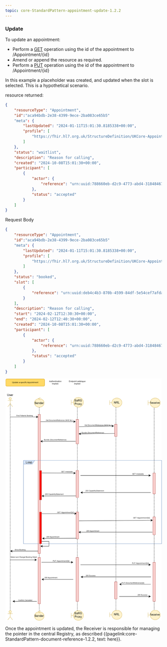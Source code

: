 ```yaml
---
topic: core-StandardPattern-appointment-update-1.2.2
---
```


### Update

To update an appointment:

* Perform a [GET](https://digital.nhs.uk/developer/api-catalogue/booking-and-referral-fhir/v1_2_0#get-/Appointment/-id-) operation using the id of the appointment to /Appointment/\{id\}
* Amend or append the resource as required.
* Perform a [PUT](https://digital.nhs.uk/developer/api-catalogue/booking-and-referral-fhir/v1_2_0#put-/Appointment/-id-) operation using the id of the appointment to /Appointment/\{id\}

In this example a placeholder was created, and updated when the slot is selected. This is a hypothetical scenario.

resource returned:
```json
{
	"resourceType": "Appointment",
    "id":"aca94bdb-2e38-4399-9ece-2ba083ce65b5"
	"meta": {
		"lastUpdated": "2024-01-11T15:01:30.8185338+00:00",
		"profile": [
			"https://fhir.hl7.org.uk/StructureDefinition/UKCore-Appointment"
		]
	},
	"status": "waitlist",
	"description": "Reason for calling",
	"created": "2024-10-08T15:01:30+00:00",
	"participant": [
		{
			"actor": {
				"reference": "urn:uuid:788660eb-d2c9-4773-abd4-318484673fb2"
			},
			"status": "accepted"
		}
	]
}
```

Request Body

```json
{
	"resourceType": "Appointment",
    "id":"aca94bdb-2e38-4399-9ece-2ba083ce65b5"
	"meta": {
		"lastUpdated": "2024-01-11T15:01:30.8185338+00:00",
		"profile": [
			"https://fhir.hl7.org.uk/StructureDefinition/UKCore-Appointment"
		]
	},
	"status": "booked",
    "slot": [
        {
            "reference": "urn:uuid:deb4c4b3-870b-4599-84df-5e54cef7afda"
        }
    ],
	"description": "Reason for calling",
	"start": "2024-02-12T12:30:30+00:00",
	"end": "2024-02-12T12:40:30+00:00",
	"created": "2024-10-08T15:01:30+00:00",
	"participant": [
		{
			"actor": {
				"reference": "urn:uuid:788660eb-d2c9-4773-abd4-318484673fb2"
			},
			"status": "accepted"
		}
	]
}
```
<img src="https://raw.githubusercontent.com/NHSDigital/NHSDigital-FHIR-BookingAndReferrals/main/BaRS-Images/SequenceDiagrams/BaRS_Foundation_Update.drawio.svg" ></img>

Once the appointment is updated, the Receiver is responsible for managing the pointer in the central Registry, as described {{pagelink:core-StandardPattern-document-reference-1.2.2, text: here}}.
